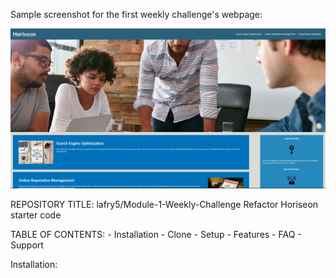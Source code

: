 

Sample screenshot for the first weekly challenge's webpage:

![screenshot](assets/images/Capture.JPG)


REPOSITORY TITLE: lafry5/Module-1-Weekly-Challenge
    Refactor Horiseon starter code


TABLE OF CONTENTS:
    -  Installation 
    -  Clone
    -  Setup
    -  Features
    -  FAQ
    -  Support


Installation:
